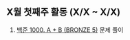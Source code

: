 ## X월 첫째주 활동 (X/X ~ X/X)
1. [백준 1000. A + B (BRONZE 5)](https://www.acmicpc.net/problem/1000) 문제 풀이
